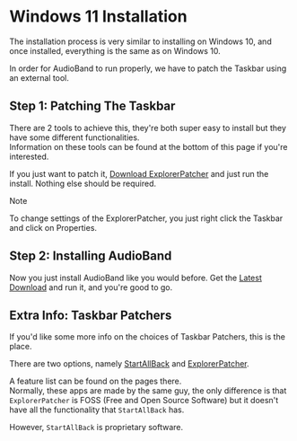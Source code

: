 # Windows 11 Installation
The installation process is very similar to installing on Windows 10, and once installed, everything is the same as on Windows 10.

In order for AudioBand to run properly, we have to patch the Taskbar using an external tool.

## Step 1: Patching The Taskbar
There are 2 tools to achieve this, they're both super easy to install but they have some different functionalities.  
Information on these tools can be found at the bottom of this page if you're interested.

If you just want to patch it, [Download ExplorerPatcher](https://github.com/valinet/ExplorerPatcher/releases/latest/download/ep_setup.exe) and just run the install. Nothing else should be required.

> [!NOTE]
> To change settings of the ExplorerPatcher, you just right click the Taskbar and click on Properties.

## Step 2: Installing AudioBand
Now you just install AudioBand like you would before.
Get the [Latest Download](https://github.com/AudioBand/AudioBand/releases/latest/download/audioband.msi) and run it, and you're good to go.

## Extra Info: Taskbar Patchers
If you'd like some more info on the choices of Taskbar Patchers, this is the place.

There are two options, namely [StartAllBack](https://www.startallback.com/) and [ExplorerPatcher](https://github.com/valinet/ExplorerPatcher).

A feature list can be found on the pages there.  
Normally, these apps are made by the same guy, the only difference is that `ExplorerPatcher` is FOSS (Free and Open Source Software) but it doesn't have all the functionality that `StartAllBack` has.

However, `StartAllBack` is proprietary software.
